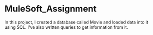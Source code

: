 # MuleSoft_Assignment
In this project, I created a database called Movie and loaded data into it using SQL. I've also written queries to get information from it.

